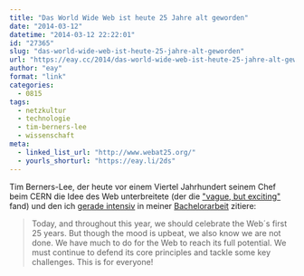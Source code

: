 ```yaml
---
title: "Das World Wide Web ist heute 25 Jahre alt geworden"
date: "2014-03-12"
datetime: "2014-03-12 22:22:01"
id: "27365"
slug: "das-world-wide-web-ist-heute-25-jahre-alt-geworden"
url: "https://eay.cc/2014/das-world-wide-web-ist-heute-25-jahre-alt-geworden/"
author: "eay"
format: "link"
categories:
  - 0815
tags:
  - netzkultur
  - technologie
  - tim-berners-lee
  - wissenschaft
meta:
  - linked_list_url: "http://www.webat25.org/"
  - yourls_shorturl: "https://eay.li/2ds"
---
```


Tim Berners-Lee, der heute vor einem Viertel Jahrhundert seinem Chef beim CERN die Idee des Web unterbreitete (der die ["vague, but exciting"](http://info.cern.ch/Proposal.html) fand) und den ich [gerade intensiv](https://twitter.com/eay/status/443857523729506304) in meiner [Bachelorarbeit](//eay.cc/2013/der-titel-meiner-bachelorarbeit/) zitiere:

> Today, and throughout this year, we should celebrate the Web´s first 25 years. But though the mood is upbeat, we also know we are not done. We have much to do for the Web to reach its full potential. We must continue to defend its core principles and tackle some key challenges. This is for everyone!
